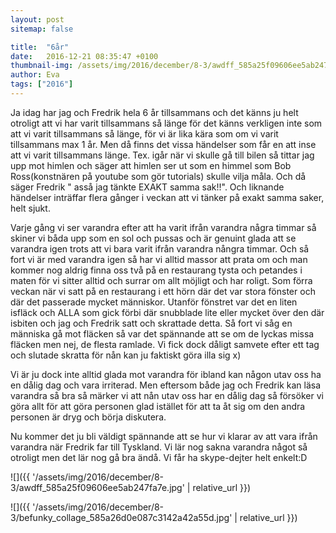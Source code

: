 ```yaml
---
layout: post
sitemap: false

title:  "6år"
date:   2016-12-21 08:35:47 +0100
thumbnail-img: /assets/img/2016/december/8-3/awdff_585a25f09606ee5ab247fa7e.jpg
author: Eva
tags: ["2016"]
---
```


Ja idag har jag och Fredrik hela 6 år tillsammans och det känns ju helt otroligt att vi har varit tillsammans så länge för det känns verkligen inte som att vi varit tillsammans så länge, för vi är lika kära som om vi varit tillsammans max 1 år. Men då finns det vissa händelser som får en att inse att vi varit tillsammans länge. Tex. igår när vi skulle gå till bilen så tittar jag upp mot himlen och säger att himlen ser ut som en himmel som Bob Ross(konstnären på youtube som gör tutorials) skulle vilja måla. Och då säger Fredrik " asså jag tänkte EXAKT samma sak!!". Och liknande händelser inträffar flera gånger i veckan att vi tänker på exakt samma saker, helt sjukt. 

Varje gång vi ser varandra efter att ha varit ifrån varandra några timmar så skiner vi båda upp som en sol och pussas och är genuint glada att se varandra igen trots att vi bara varit ifrån varandra nångra timmar. Och så fort vi är med varandra igen så har vi alltid massor att prata om och man kommer nog aldrig finna oss två på en restaurang tysta och petandes i maten för vi sitter alltid och surrar om allt möjligt och har roligt. Som förra veckan när vi satt på en restaurang i ett hörn där det var stora fönster och där det passerade mycket människor. Utanför fönstret var det en liten isfläck och ALLA som gick förbi där snubblade lite eller mycket över den där isbiten och jag och Fredrik satt och skrattade detta. Så fort vi såg en människa gå mot fläcken så var det spännande att se om de lyckas missa fläcken men nej, de flesta ramlade. Vi fick dock dåligt samvete efter ett tag och slutade skratta för nån kan ju faktiskt göra illa sig x) 

Vi är ju dock inte alltid glada mot varandra för ibland kan någon utav oss ha en dålig dag och vara irriterad. Men eftersom både jag och Fredrik kan läsa varandra så bra så märker vi att nån utav oss har en dålig dag så försöker vi göra allt för att göra personen glad istället för att ta åt sig om den andra personen är dryg och börja diskutera. 

Nu kommer det ju bli väldigt spännande att se hur vi klarar av att vara ifrån varandra när Fredrik far till Tyskland. Vi lär nog sakna varandra något så otroligt men det lär nog gå bra ändå. Vi får ha skype-dejter helt enkelt:D

![]({{ '/assets/img/2016/december/8-3/awdff_585a25f09606ee5ab247fa7e.jpg'  | relative_url }})

![]({{ '/assets/img/2016/december/8-3/befunky_collage_585a26d0e087c3142a42a55d.jpg'  | relative_url }})

